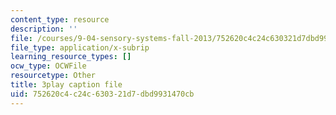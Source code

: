 ```yaml
---
content_type: resource
description: ''
file: /courses/9-04-sensory-systems-fall-2013/752620c4c24c630321d7dbd9931470cb_A0KpTR_Ujks.srt
file_type: application/x-subrip
learning_resource_types: []
ocw_type: OCWFile
resourcetype: Other
title: 3play caption file
uid: 752620c4-c24c-6303-21d7-dbd9931470cb
---
```

